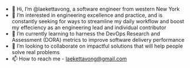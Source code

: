 - 👋 Hi, I’m @laekettavong, a software engineer from western New York
- 👀 I’m interested in engineering excellence and practice, and is constantly seeking for ways to streamline my daily workflow and boost my effeciency as an engineering lead and individual contributor
- 🌱 I’m currently learning to harness the DevOps Research and Assessment (DORA) metrics to improve software delivery performance
- 💞️ I’m looking to collaborate on impactful solutions that will help people solve real problems
- 📫 How to reach me - laekettavong@gmail.com

<!---
laekettavong/laekettavong is a ✨ special ✨ repository because its `README.md` (this file) appears on your GitHub profile.
You can click the Preview link to take a look at your changes.
--->
